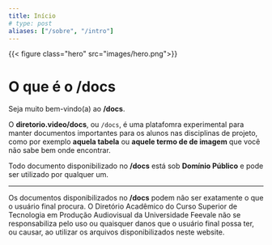 ```yaml
---
title: Início
# type: post
aliases: ["/sobre", "/intro"]
---
```


{{< figure class="hero" src="images/hero.png">}}

# O que é o /docs

Seja muito bem-vindo(a) ao **/docs**.

O **diretorio.video/docs**, ou `/docs`, é uma platafomra experimental para manter documentos importantes para os alunos nas disciplinas de projeto, como por exemplo **aquela tabela** ou **aquele termo de de imagem** que você não sabe bem onde encontrar.

Todo documento disponibilizado no **/docs** está sob <i class="fab fa-creative-commons"></i> <i class="fab fa-creative-commons-zero"></i> **Domínio Público** e pode ser utilizado por qualquer um.

--------

Os documentos disponibilizados no **/docs** podem não ser exatamente o que o usuário final procura. O Diretório Acadêmico do Curso Superior de Tecnologia em Produção Audiovisual da Universidade Feevale não se responsabiliza pelo uso ou quaisquer danos que o usuário final possa ter, ou causar, ao utilizar os arquivos disponibilizados neste website.
